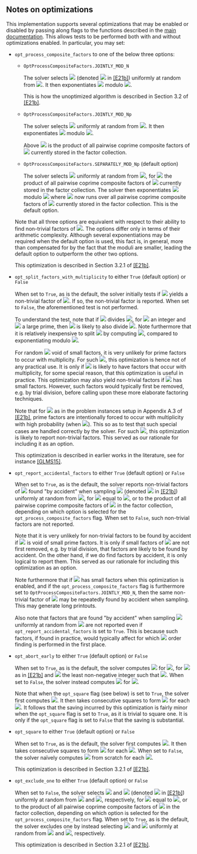 ## Notes on optimizations
This implementation supports several optimizations that may be enabled or disabled by passing along flags to the functions described in the [main documentation](README.md). This allows tests to be performed both with and without optimizations enabled. In particular, you may set:

- <code>opt_process_composite_factors</code> to one of the below three options:

   - <code>OptProcessCompositeFactors.JOINTLY_MOD_N</code>

      The solver selects <img src="https://render.githubusercontent.com/render/math?math=x"> (denoted <img src="https://render.githubusercontent.com/render/math?math={x_j}"> in [[E21b]](https://doi.org/10.1007/s11128-021-03069-1)) uniformly at random from <img src="https://render.githubusercontent.com/render/math?math=\mathbb Z_N^*">. It then exponentiates <img src="https://render.githubusercontent.com/render/math?math=x"> modulo <img src="https://render.githubusercontent.com/render/math?math=N">.

      This is how the unoptimized algorithm is described in Section 3.2 of [[E21b]](https://doi.org/10.1007/s11128-021-03069-1).

   - <code>OptProcessCompositeFactors.JOINTLY_MOD_Np</code>

      The solver selects <img src="https://render.githubusercontent.com/render/math?math=x"> uniformly at random from <img src="https://render.githubusercontent.com/render/math?math=\mathbb Z_{N'}^*">.  It then exponentiates <img src="https://render.githubusercontent.com/render/math?math=x"> modulo <img src="https://render.githubusercontent.com/render/math?math={N^{\prime}}">.

      Above <img src="https://render.githubusercontent.com/render/math?math={N^{\prime}}"> is the product of all pairwise coprime composite factors of <img src="https://render.githubusercontent.com/render/math?math=N"> currently stored in the factor collection.

   - <code>OptProcessCompositeFactors.SEPARATELY_MOD_Np</code> (default option)

      The solver selects <img src="https://render.githubusercontent.com/render/math?math=x"> uniformly at random from <img src="https://render.githubusercontent.com/render/math?math=\mathbb Z_{N'}^*">, for <img src="https://render.githubusercontent.com/render/math?math={N^{\prime}}"> the product of all pairwise coprime composite factors of <img src="https://render.githubusercontent.com/render/math?math=N"> currently stored in the factor collection.
      The solver then exponentiates <img src="https://render.githubusercontent.com/render/math?math=x"> modulo <img src="https://render.githubusercontent.com/render/math?math={N^{\prime}}"> where <img src="https://render.githubusercontent.com/render/math?math={N^{\prime}}"> now runs over all pairwise coprime composite factors of <img src="https://render.githubusercontent.com/render/math?math=N"> currently stored in the factor collection. This is the default option.

   Note that all three options are equivalent with respect to their ability to find non-trivial factors of <img src="https://render.githubusercontent.com/render/math?math=N">. The options differ only in terms of their arithmetic complexity. Although several exponentiations may be required when the default option is used, this fact is, in general, more than compensated for by the fact that the moduli are smaller, leading the default option to outperform the other two options.

   This optimization is described in Section 3.2.1 of [[E21b]](https://doi.org/10.1007/s11128-021-03069-1).

- <code>opt_split_factors_with_multiplicity</code> to either <code>True</code> (default option) or <code>False</code>

   When set to <code>True</code>, as is the default, the solver initially tests if <img src="https://render.githubusercontent.com/render/math?math=\gcd(r, N)"> yields a non-trivial factor of <img src="https://render.githubusercontent.com/render/math?math=N">. If so, the non-trivial factor is reported. When set to <code>False</code>, the aforementioned test is not performed.

   To understand the test, note that if <img src="https://render.githubusercontent.com/render/math?math=p^e"> divides <img src="https://render.githubusercontent.com/render/math?math=N">, for <img src="https://render.githubusercontent.com/render/math?math=e > 1"> an integer and <img src="https://render.githubusercontent.com/render/math?math=p"> a large prime, then <img src="https://render.githubusercontent.com/render/math?math=p^{e-1}"> is likely to also divide <img src="https://render.githubusercontent.com/render/math?math=r">. Note furthermore that it is relatively inexpensive to split <img src="https://render.githubusercontent.com/render/math?math=N"> by computing <img src="https://render.githubusercontent.com/render/math?math=\gcd(r, N)">, compared to exponentiating modulo <img src="https://render.githubusercontent.com/render/math?math=N">.

   For random <img src="https://render.githubusercontent.com/render/math?math=N"> void of small factors, it is very unlikely for prime factors to occur with multiplicity. For such <img src="https://render.githubusercontent.com/render/math?math=N">, this optimization is hence not of any practical use. It is only if <img src="https://render.githubusercontent.com/render/math?math=N"> is likely to have factors that occur with multiplicity, for some special reason, that this optimization is useful in practice. This optimization may also yield non-trivial factors if <img src="https://render.githubusercontent.com/render/math?math=N"> has small factors. However, such factors would typically first be removed, e.g. by trial division, before calling upon these more elaborate factoring techniques.

   Note that for <img src="https://render.githubusercontent.com/render/math?math=N"> as in the problem instances setup in Appendix A.3 of [[E21b]](https://doi.org/10.1007/s11128-021-03069-1), prime factors are intentionally forced to occur with multiplicity with high probability (when <img src="https://render.githubusercontent.com/render/math?math=e_{\max} > 1">). This so as to test that such special cases are handled correctly by the solver. For such <img src="https://render.githubusercontent.com/render/math?math=N">, this optimization is likely to report non-trivial factors. This served as our rationale for including it as an option.

   This optimization is described in earlier works in the literature, see for instance [[GLMS15]](https://arxiv.org/pdf/1511.04385.pdf).

- <code>opt_report_accidental_factors</code> to either <code>True</code> (default option) or <code>False</code>

   When set to <code>True</code>, as is the default, the solver reports non-trivial factors of <img src="https://render.githubusercontent.com/render/math?math=N"> found "by accident" when sampling <img src="https://render.githubusercontent.com/render/math?math=x"> (denoted <img src="https://render.githubusercontent.com/render/math?math={x_j}"> in [[E21b]](https://doi.org/10.1007/s11128-021-03069-1)) uniformly at random from <img src="https://render.githubusercontent.com/render/math?math=\mathbb Z_{N'}^*">, for <img src="https://render.githubusercontent.com/render/math?math=N^\prime"> equal to <img src="https://render.githubusercontent.com/render/math?math=N">, or to the product of all pairwise coprime composite factors of <img src="https://render.githubusercontent.com/render/math?math=N"> in the factor collection, depending on which option is selected for the <code>opt_process_composite_factors</code> flag. When set to <code>False</code>, such non-trivial factors are not reported.

   Note that it is very unlikely for non-trivial factors to be found by accident if <img src="https://render.githubusercontent.com/render/math?math=N"> is void of small prime factors. It is only if small factors of <img src="https://render.githubusercontent.com/render/math?math=N"> are not first removed, e.g. by trial division, that factors are likely to be found by accident. On the other hand, if we do find factors by accident, it is only logical to report them. This served as our rationale for including this optimization as an option.

   Note furthermore that if <img src="https://render.githubusercontent.com/render/math?math=N"> has small factors when this optimization is enabled, and if the <code>opt_process_composite_factors</code> flag is furthermore set to <code>OptProcessCompositeFactors.JOINTLY_MOD_N</code>, then the same non-trivial factor of <img src="https://render.githubusercontent.com/render/math?math=N"> may be repeatedly found by accident when sampling. This may generate long printouts.

   Also note that factors that are found "by accident" when sampling <img src="https://render.githubusercontent.com/render/math?math=g"> uniformly at random from <img src="https://render.githubusercontent.com/render/math?math=\mathbb Z_{N}^*"> are not reported even if <code>opt_report_accidental_factors</code> is set to <code>True</code>. This is because such factors, if found in practice, would typically affect for which <img src="https://render.githubusercontent.com/render/math?math=N"> order finding is performed in the first place.

- <code>opt_abort_early</code> to either <code>True</code> (default option) or <code>False</code>

   When set to <code>True</code>, as is the default, the solver computes <img src="https://render.githubusercontent.com/render/math?math=x^{2^i o}"> for <img src="https://render.githubusercontent.com/render/math?math=i = 0, 1, \ldots, \min(s, t)">, for <img src="https://render.githubusercontent.com/render/math?math=t"> as in [[E21b]](https://doi.org/10.1007/s11128-021-03069-1) and <img src="https://render.githubusercontent.com/render/math?math=s"> the least non-negative integer such that <img src="https://render.githubusercontent.com/render/math?math=x^{2^s o} = 1">. When set to <code>False</code>, the solver instead computes <img src="https://render.githubusercontent.com/render/math?math=x^{2^i o}"> for <img src="https://render.githubusercontent.com/render/math?math=i = 0, 1, \ldots, t">.

   Note that when the <code>opt_square</code> flag (see below) is set to <code>True</code>, the solver first computes <img src="https://render.githubusercontent.com/render/math?math=x^{o}">. It then takes consecutive squares to form <img src="https://render.githubusercontent.com/render/math?math=x^{2^i o}"> for each <img src="https://render.githubusercontent.com/render/math?math=i">. It follows that the saving incurred by this optimization is fairly minor when the <code>opt_square</code> flag is set to <code>True</code>, as it is trivial to square one. It is only if the <code>opt_square</code> flag is set to <code>False</code> that the saving is substantial.

- <code>opt_square</code> to either <code>True</code> (default option) or <code>False</code>

   When set to <code>True</code>, as is the default, the solver first computes <img src="https://render.githubusercontent.com/render/math?math=x^{o}">. It then takes consecutive squares to form <img src="https://render.githubusercontent.com/render/math?math=x^{2^i o}"> for each <img src="https://render.githubusercontent.com/render/math?math=i">. When set to <code>False</code>, the solver naïvely computes <img src="https://render.githubusercontent.com/render/math?math=x^{2^i o}"> from scratch for each <img src="https://render.githubusercontent.com/render/math?math=i">.

   This optimization is described in Section 3.2.1 of [[E21b]](https://doi.org/10.1007/s11128-021-03069-1).

- <code>opt_exclude_one</code> to either <code>True</code> (default option) or <code>False</code>

   When set to <code>False</code>, the solver selects <img src="https://render.githubusercontent.com/render/math?math=g"> and <img src="https://render.githubusercontent.com/render/math?math=x"> (denoted <img src="https://render.githubusercontent.com/render/math?math={x_j}"> in [[E21b]](https://doi.org/10.1007/s11128-021-03069-1)) uniformly at random from <img src="https://render.githubusercontent.com/render/math?math=\mathbb Z_N^*"> and <img src="https://render.githubusercontent.com/render/math?math=\mathbb Z_{N'}^*">, respectively, for <img src="https://render.githubusercontent.com/render/math?math=N^\prime"> equal to <img src="https://render.githubusercontent.com/render/math?math=N">, or to the product of all pairwise coprime composite factors of <img src="https://render.githubusercontent.com/render/math?math=N"> in the factor collection, depending on which option is selected for the <code>opt_process_composite_factors</code> flag.
   When set to <code>True</code>, as is the default, the solver excludes one by instead selecting <img src="https://render.githubusercontent.com/render/math?math=g"> and <img src="https://render.githubusercontent.com/render/math?math=x"> uniformly at random from <img src="https://render.githubusercontent.com/render/math?math=\mathbb Z_{N}^* \backslash \{ 1 \}"> and <img src="https://render.githubusercontent.com/render/math?math=\mathbb Z_{N'}^* \backslash \{ 1 \}">, respectively.

   This optimization is described in Section 3.2.1 of [[E21b]](https://doi.org/10.1007/s11128-021-03069-1).
